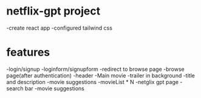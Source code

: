 # netflix-gpt project

-create react app
-configured tailwind css

# features

-login/signup
-loginform/signupform
-redirect to browse page
-browse page(after authentication)
-header
-Main movie
-trailer in background
-title and description
-movie suggestions
-movieList \* N
-netglix gpt page
-search bar
-movie suggestions
